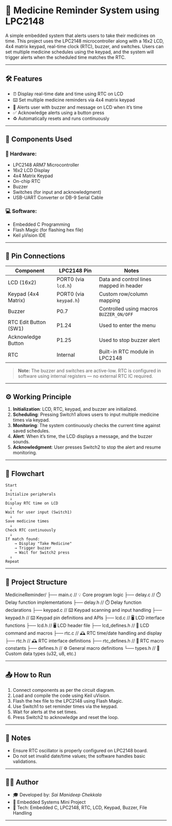 # 💊 Medicine Reminder System using LPC2148

A simple embedded system that alerts users to take their medicines on time. This project uses the LPC2148 microcontroller along with a 16x2 LCD, 4x4 matrix keypad, real-time clock (RTC), buzzer, and switches. Users can set multiple medicine schedules using the keypad, and the system will trigger alerts when the scheduled time matches the RTC.

---

## 🛠️ Features

- ⏰ Display real-time date and time using RTC on LCD
- ⌨️ Set multiple medicine reminders via 4x4 matrix keypad
- 🔔 Alerts user with buzzer and message on LCD when it’s time
- ✅ Acknowledge alerts using a button press
- ♻️ Automatically resets and runs continuously

---

## 🧰 Components Used

### 🔧 Hardware:
- LPC2148 ARM7 Microcontroller
- 16x2 LCD Display
- 4x4 Matrix Keypad
- On-chip RTC
- Buzzer
- Switches (for input and acknowledgment)
- USB-UART Converter or DB-9 Serial Cable

### 💻 Software:
- Embedded C Programming
- Flash Magic (for flashing hex file)
- Keil µVision IDE

---

## 🧰 Pin Connections

| Component               | LPC2148 Pin            | Notes                                      |
|------------------------|------------------------|--------------------------------------------|
| LCD (16x2)             | PORT0 (via `lcd.h`)    | Data and control lines mapped in header    |
| Keypad (4x4 Matrix)    | PORT0 (via `keypad.h`) | Custom row/column mapping                  |
| Buzzer                 | P0.7                   | Controlled using macros `BUZZER_ON/OFF`    |
| RTC Edit Button (SW1)  | P1.24                  | Used to enter the menu                     |
| Acknowledge Button     | P1.25                  | Used to stop buzzer alert                  |
| RTC                    | Internal               | Built-in RTC module in LPC2148             |

> **Note:** The buzzer and switches are active-low. RTC is configured in software using internal registers — no external RTC IC required.

---
## ⚙️ Working Principle

1. **Initialization**: LCD, RTC, keypad, and buzzer are initialized.
2. **Scheduling**: Pressing Switch1 allows users to input multiple medicine times via keypad.
3. **Monitoring**: The system continuously checks the current time against saved schedules.
4. **Alert**: When it’s time, the LCD displays a message, and the buzzer sounds.
5. **Acknowledgment**: User presses Switch2 to stop the alert and resume monitoring.

---

## 🔄 Flowchart

```
Start
  ↓
Initialize peripherals
  ↓
Display RTC time on LCD
  ↓
Wait for user input (Switch1)
  ↓
Save medicine times
  ↓
Check RTC continuously
  ↓
If match found:
    → Display "Take Medicine"
    → Trigger buzzer
    → Wait for Switch2 press
  ↓
Repeat
```

---

## 📁 Project Structure

MedicineReminder/
├── main.c // 💡 Core program logic
├── delay.c // ⏱️ Delay function implementations
├── delay.h // ⏱️ Delay function declarations
├── keypad.c // ⌨️ Keypad scanning and input handling
├── keypad.h // ⌨️ Keypad pin definitions and APIs
├── lcd.c // 🖥️ LCD interface functions
├── lcd.h // 🖥️ LCD header file
├── lcd_defines.h // 📜 LCD command and macros
├── rtc.c // 🕰️ RTC time/date handling and display
├── rtc.h // 🕰️ RTC interface definitions
├── rtc_defines.h // 📜 RTC macro constants
├── defines.h // ⚙️ General macro definitions
└── types.h // 🧾 Custom data types (u32, u8, etc.)

---

## 📤 How to Run

1. Connect components as per the circuit diagram.
2. Load and compile the code using Keil uVision.
3. Flash the hex file to the LPC2148 using Flash Magic.
4. Use Switch1 to set reminder times via the keypad.
5. Wait for alerts at the set times.
6. Press Switch2 to acknowledge and reset the loop.

---

## 📌 Notes

- Ensure RTC oscillator is properly configured on LPC2148 board.
- Do not set invalid date/time values; the software handles basic validations.

---
## 👨‍💻 Author

- 🎓 Developed by: *Sai Manideep Chekkala*
- 🏫 Embedded Systems Mini Project
- 🎯 Tech: Embedded C, LPC2148, RTC, LCD, Keypad, Buzzer, File Handling

---
